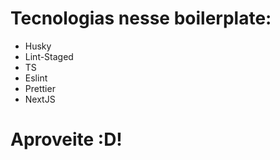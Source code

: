 # Tecnologias nesse boilerplate:

- Husky
- Lint-Staged
- TS
- Eslint
- Prettier
- NextJS

# Aproveite :D!